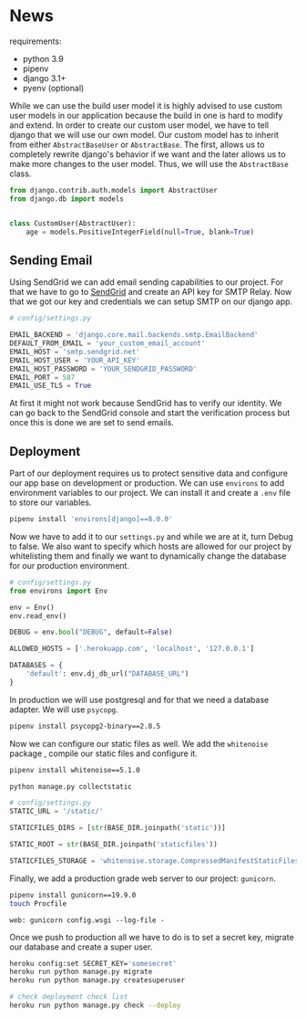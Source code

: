 # News

requirements:

- python 3.9
- pipenv
- django 3.1+
- pyenv (optional)

While we can use the build user model it is highly advised to use custom user
models in our application because the build in one is hard to modify and
extend. In order to create our custom user model, we have to tell django that
we will use our own model. Our custom model has to inherit from either
`AbstractBaseUser` or `AbstractBase`. The first, allows us to completely rewrite
django's behavior if we want and the later allows us to make more changes to
the user model. Thus, we will use the `AbstractBase` class.

```python
from django.contrib.auth.models import AbstractUser
from django.db import models


class CustomUser(AbstractUser):
    age = models.PositiveIntegerField(null=True, blank=True)
```

## Sending Email

Using SendGrid we can add email sending capabilities to our project. For that
we have to go to [SendGrid](https://sendgrid.com/) and create an API key for
SMTP Relay. Now that we got our key and credentials we can setup SMTP on our
django app.

```python
# config/settings.py

EMAIL_BACKEND = 'django.core.mail.backends.smtp.EmailBackend'
DEFAULT_FROM_EMAIL = 'your_custom_email_account'
EMAIL_HOST = 'smtp.sendgrid.net'
EMAIL_HOST_USER = 'YOUR_API_KEY'
EMAIL_HOST_PASSWORD = 'YOUR_SENDGRID_PASSWORD'
EMAIL_PORT = 587
EMAIL_USE_TLS = True
```

At first it might not work because SendGrid has to verify our identity. We can
go back to the SendGrid console and start the verification process but once this
is done we are set to send emails.

## Deployment

Part of our deployment requires us to protect sensitive data and configure our
app base on development or production. We can use `environs` to add environment
variables to our project. We can install it and create a `.env` file to store
our variables.

```bash
pipenv install 'environs[django]==8.0.0'
```

Now we have to add it to our `settings.py` and while we are at it, turn Debug to
false. We also want to specify which hosts are allowed for our project by
whitelisting them and finally we want to dynamically change the database for
our production environment.

```python
# config/settings.py
from environs import Env

env = Env()
env.read_env()

DEBUG = env.bool("DEBUG", default=False)

ALLOWED_HOSTS = ['.herokuapp.com', 'localhost', '127.0.0.1']

DATABASES = {
    'default': env.dj_db_url("DATABASE_URL")
}
```

In production we will use postgresql and for that we need a database adapter.
We will use `psycopg`.

```bash
pipenv install psycopg2-binary==2.8.5
```

Now we can configure our static files as well. We add the `whitenoise` package
, compile our static files and configure it.

```bash
pipenv install whitenoise==5.1.0

python manage.py collectstatic
```

```python
# config/settings.py
STATIC_URL = '/static/'

STATICFILES_DIRS = [str(BASE_DIR.joinpath('static'))]

STATIC_ROOT = str(BASE_DIR.joinpath('staticfiles'))

STATICFILES_STORAGE = 'whitenoise.storage.CompressedManifestStaticFilesStorage'
```

Finally, we add a production grade web server to our project: `gunicorn`.

```bash
pipenv install gunicorn==19.9.0
touch Procfile
```

```Procfile
web: gunicorn config.wsgi --log-file -
```

Once we push to production all we have to do is to set a secret key, migrate
our database and create a super user.

```bash
heroku config:set SECRET_KEY='somesecret'
heroku run python manage.py migrate
heroku run python manage.py createsuperuser

# check deployment check list
heroku run python manage.py check --deploy
```